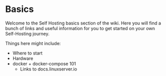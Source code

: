 # Basics

Welcome to the Self Hosting basics section of the wiki. Here you will find a bunch of links and useful information for you to get started on your own Self-Hosting journey.

Things here might include:

* Where to start
* Hardware
* docker + docker-compose 101
  * Links to docs.linuxserver.io